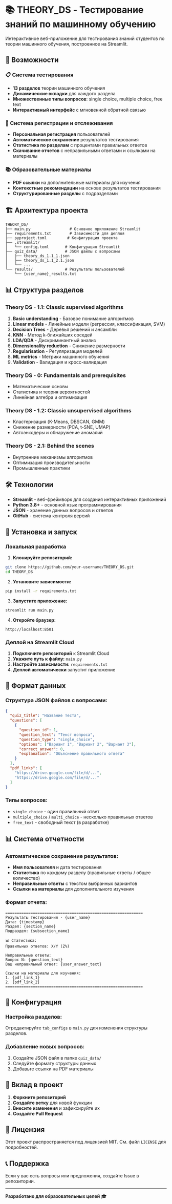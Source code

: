 # 📚 THEORY_DS - Тестирование знаний по машинному обучению

Интерактивное веб-приложение для тестирования знаний студентов по теории машинного обучения, построенное на Streamlit.

## 🚀 Возможности

### 📋 Система тестирования
- **13 разделов** теории машинного обучения
- **Динамические вкладки** для каждого раздела
- **Множественные типы вопросов**: single choice, multiple choice, free text
- **Интерактивный интерфейс** с мгновенной обратной связью

### 👤 Система регистрации и отслеживания
- **Персональная регистрация** пользователей
- **Автоматическое сохранение** результатов тестирования
- **Статистика по разделам** с процентами правильных ответов
- **Скачивание отчетов** с неправильными ответами и ссылками на материалы

### 📚 Образовательные материалы
- **PDF ссылки** на дополнительные материалы для изучения
- **Контекстные рекомендации** на основе результатов тестирования
- **Структурированные разделы** с подразделами

## 🏗️ Архитектура проекта

```
THEORY_DS/
├── main.py                 # Основное приложение Streamlit
├── requirements.txt        # Зависимости для деплоя
├── pyproject.toml         # Конфигурация проекта
├── .streamlit/
│   └── config.toml       # Конфигурация Streamlit
├── quiz_data/            # JSON файлы с вопросами
│   ├── theory_ds_1.1_1.json
│   ├── theory_ds_1.1_2.1.json
│   └── ...
└── results/              # Результаты пользователей
    └── {user_name}_results.txt
```

## 📊 Структура разделов

### Theory DS - 1.1: Classic supervised algorithms
1. **Basic understanding** - Базовое понимание алгоритмов
2. **Linear models** - Линейные модели (регрессия, классификация, SVM)
3. **Decision Trees** - Деревья решений и ансамбли
4. **KNN** - Метод k-ближайших соседей
5. **LDA/QDA** - Дискриминантный анализ
6. **Dimensionality reduction** - Снижение размерности
7. **Regularisation** - Регуляризация моделей
8. **ML metrics** - Метрики машинного обучения
9. **Validation** - Валидация и кросс-валидация

### Theory DS - 0: Fundamentals and prerequisites
- Математические основы
- Статистика и теория вероятностей
- Линейная алгебра и оптимизация

### Theory DS - 1.2: Classic unsupervised algorithms
- Кластеризация (K-Means, DBSCAN, GMM)
- Снижение размерности (PCA, t-SNE, UMAP)
- Автоэнкодеры и обнаружение аномалий

### Theory DS - 2.1: Behind the scenes
- Внутренние механизмы алгоритмов
- Оптимизация производительности
- Промышленные практики

## 🛠️ Технологии

- **Streamlit** - веб-фреймворк для создания интерактивных приложений
- **Python 3.8+** - основной язык программирования
- **JSON** - хранение данных вопросов и ответов
- **GitHub** - система контроля версий

## 🚀 Установка и запуск

### Локальная разработка

1. **Клонируйте репозиторий:**
```bash
git clone https://github.com/your-username/THEORY_DS.git
cd THEORY_DS
```

2. **Установите зависимости:**
```bash
pip install -r requirements.txt
```

3. **Запустите приложение:**
```bash
streamlit run main.py
```

4. **Откройте браузер:**
```
http://localhost:8501
```

### Деплой на Streamlit Cloud

1. **Подключите репозиторий** к Streamlit Cloud
2. **Укажите путь к файлу:** `main.py`
3. **Настройте зависимости:** `requirements.txt`
4. **Деплой автоматически** запустит приложение

## 📝 Формат данных

### Структура JSON файлов с вопросами:
```json
{
  "quiz_title": "Название теста",
  "questions": [
    {
      "question_id": 1,
      "question_text": "Текст вопроса",
      "question_type": "single_choice",
      "options": ["Вариант 1", "Вариант 2", "Вариант 3"],
      "correct_answer": 0,
      "explanation": "Объяснение правильного ответа"
    }
  ],
  "pdf_links": [
    "https://drive.google.com/file/d/...",
    "https://drive.google.com/file/d/..."
  ]
}
```

### Типы вопросов:
- `single_choice` - один правильный ответ
- `multiple_choice` / `multi_choice` - несколько правильных ответов
- `free_text` - свободный текст (в разработке)

## 📊 Система отчетности

### Автоматическое сохранение результатов:
- **Имя пользователя** и дата тестирования
- **Статистика** по каждому разделу (правильные ответы / общее количество)
- **Неправильные ответы** с текстом выбранных вариантов
- **Ссылки на материалы** для дополнительного изучения

### Формат отчета:
```
============================================================
Результаты тестирования - {user_name}
Дата: {timestamp}
Раздел: {section_name}
Подраздел: {subsection_name}

📊 Статистика:
Правильных ответов: X/Y (Z%)

Неправильные ответы:
Вопрос N: {question_text}
Ваш неправильный ответ: {user_answer_text}

Ссылки на материалы для изучения:
1. {pdf_link_1}
2. {pdf_link_2}
============================================================
```

## 🔧 Конфигурация

### Настройка разделов:
Отредактируйте `tab_configs` в `main.py` для изменения структуры разделов.

### Добавление новых вопросов:
1. Создайте JSON файл в папке `quiz_data/`
2. Следуйте формату структуры данных
3. Добавьте ссылки на PDF материалы

## 🤝 Вклад в проект

1. **Форкните репозиторий**
2. **Создайте ветку** для новой функции
3. **Внесите изменения** и зафиксируйте их
4. **Создайте Pull Request**

## 📄 Лицензия

Этот проект распространяется под лицензией MIT. См. файл `LICENSE` для подробностей.

## 📞 Поддержка

Если у вас есть вопросы или предложения, создайте Issue в репозитории.

---

**Разработано для образовательных целей** 🎓
